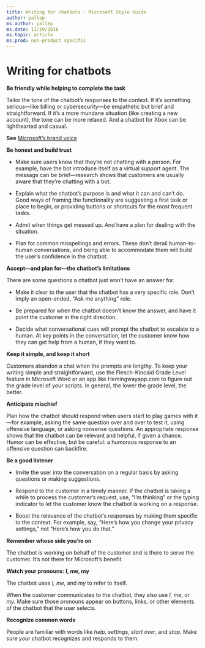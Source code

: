 ```yaml
---
title: Writing for chatbots - Microsoft Style Guide
author: pallep
ms.author: pallep
ms.date: 11/19/2016
ms.topic: article
ms.prod: non-product specific
---
```


# Writing for chatbots

**Be friendly while helping to complete the task** 

Tailor the tone of the chatbot’s responses to the context. If it’s something serious—like billing or cybersecurity—be empathetic but brief and straightforward. If it’s a more mundane situation (like creating a new account), the tone can be more relaxed. And a chatbot for Xbox can be lighthearted and casual. 

**See** [Microsoft’s brand voice](style-guide/brand-voice-above-all-simple-human)  

**Be honest and build trust** 

- Make sure users know that they’re not chatting with a person. For example, have the bot introduce itself as a virtual support agent. The message can be brief—research shows that customers are usually aware that they’re chatting with a bot. 

- Explain what the chatbot’s purpose is and what it can and can’t do. Good ways of framing the functionality are suggesting a first task or place to begin, or providing buttons or shortcuts for the most frequent tasks. 

- Admit when things get messed up. And have a plan for dealing with the situation. 

- Plan for common misspellings and errors. These don’t derail human-to-human conversations, and being able to accommodate them will build the user’s confidence in the chatbot. 

**Accept—and plan for—the chatbot’s limitations** 

There are some questions a chatbot just won’t have an answer for.  

- Make it clear to the user that the chatbot has a very specific role. Don’t imply an open-ended, “Ask me anything” role. 

- Be prepared for when the chatbot doesn’t know the answer, and have it point the customer in the right direction. 

- Decide what conversational cues will prompt the chatbot to escalate to a human. At key points in the conversation, let the customer know how they can get help from a human, if they want to. 

**Keep it simple, and keep it short** 

Customers abandon a chat when the prompts are lengthy. To keep your writing simple and straightforward, use the Flesch-Kincaid Grade Level feature in Microsoft Word or an app like Hemingwayapp.com to figure out the grade level of your scripts. In general, the lower the grade level, the better. 

**Anticipate mischief** 

Plan how the chatbot should respond when users start to play games with it—for example, asking the same question over and over to test it, using offensive language, or asking nonsense questions. An appropriate response shows that the chatbot can be relevant and helpful, if given a chance. Humor can be effective, but be careful: a humorous response to an offensive question can backfire.  

**Be a good listener** 

- Invite the user into the conversation on a regular basis by asking questions or making suggestions.  

- Respond to the customer in a timely manner. If the chatbot is taking a while to process the customer’s request, use, “I’m thinking” or the typing indicator to let the customer know the chatbot is working on a response.  

- Boost the relevance of the chatbot’s responses by making them specific to the context. For example, say, “Here’s how you change your privacy settings,” not “Here’s how you do that.” 

**Remember whose side you’re on** 

The chatbot is working on behalf of the customer and is there to serve the customer. It’s not there for Microsoft’s benefit. 

**Watch your pronouns: I, me, my** 

The chatbot uses *I, me,* and *my* to refer to itself. 

When the customer communicates to the chatbot, they also use *I, me,* or *my.* Make sure those pronouns appear on buttons, links, or other elements of the chatbot that the user selects.  

**Recognize common words** 

People are familiar with words like *help, settings, start over,* and *stop.* Make sure your chatbot recognizes and responds to them. 
